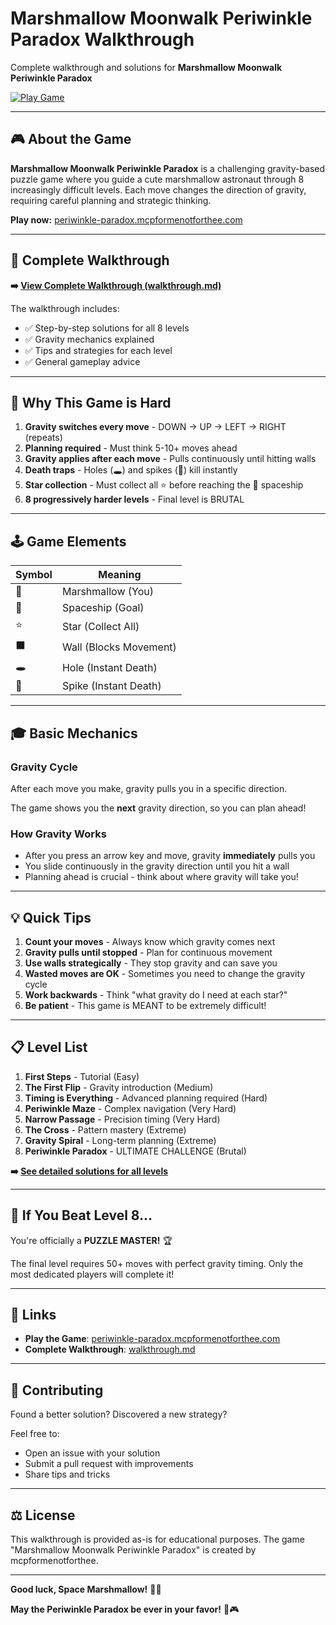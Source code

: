 # Marshmallow Moonwalk Periwinkle Paradox Walkthrough

Complete walkthrough and solutions for **Marshmallow Moonwalk Periwinkle Paradox**

[![Play Game](https://img.shields.io/badge/Play-Periwinkle%20Paradox-purple?style=for-the-badge)](https://periwinkle-paradox.mcpformenotforthee.com/)

---

## 🎮 About the Game

**Marshmallow Moonwalk Periwinkle Paradox** is a challenging gravity-based puzzle game where you guide a cute marshmallow astronaut through 8 increasingly difficult levels. Each move changes the direction of gravity, requiring careful planning and strategic thinking.

**Play now:** [periwinkle-paradox.mcpformenotforthee.com](https://periwinkle-paradox.mcpformenotforthee.com/)

---

## 📖 Complete Walkthrough

**➡️ [View Complete Walkthrough (walkthrough.md)](walkthrough.md)**

The walkthrough includes:
- ✅ Step-by-step solutions for all 8 levels
- ✅ Gravity mechanics explained
- ✅ Tips and strategies for each level
- ✅ General gameplay advice

---

## 🎯 Why This Game is Hard

1. **Gravity switches every move** - DOWN → UP → LEFT → RIGHT (repeats)
2. **Planning required** - Must think 5-10+ moves ahead
3. **Gravity applies after each move** - Pulls continuously until hitting walls
4. **Death traps** - Holes (🕳️) and spikes (🔺) kill instantly
5. **Star collection** - Must collect all ⭐ before reaching the 🚀 spaceship
6. **8 progressively harder levels** - Final level is BRUTAL

---

## 🕹️ Game Elements

| Symbol | Meaning |
|--------|---------|
| 🍥 | Marshmallow (You) |
| 🚀 | Spaceship (Goal) |
| ⭐ | Star (Collect All) |
| ⬛ | Wall (Blocks Movement) |
| 🕳️ | Hole (Instant Death) |
| 🔺 | Spike (Instant Death) |

---

## 🎓 Basic Mechanics

### Gravity Cycle
After each move you make, gravity pulls you in a specific direction.

The game shows you the **next** gravity direction, so you can plan ahead!

### How Gravity Works
- After you press an arrow key and move, gravity **immediately** pulls you
- You slide continuously in the gravity direction until you hit a wall
- Planning ahead is crucial - think about where gravity will take you!

---

## 💡 Quick Tips

1. **Count your moves** - Always know which gravity comes next
2. **Gravity pulls until stopped** - Plan for continuous movement
3. **Use walls strategically** - They stop gravity and can save you
4. **Wasted moves are OK** - Sometimes you need to change the gravity cycle
5. **Work backwards** - Think "what gravity do I need at each star?"
6. **Be patient** - This game is MEANT to be extremely difficult!

---

## 📋 Level List

1. **First Steps** - Tutorial (Easy)
2. **The First Flip** - Gravity introduction (Medium)
3. **Timing is Everything** - Advanced planning required (Hard)
4. **Periwinkle Maze** - Complex navigation (Very Hard)
5. **Narrow Passage** - Precision timing (Very Hard)
6. **The Cross** - Pattern mastery (Extreme)
7. **Gravity Spiral** - Long-term planning (Extreme)
8. **Periwinkle Paradox** - ULTIMATE CHALLENGE (Brutal)

**➡️ [See detailed solutions for all levels](walkthrough.md)**

---

## 🌟 If You Beat Level 8...

You're officially a **PUZZLE MASTER!** 🏆

The final level requires 50+ moves with perfect gravity timing. Only the most dedicated players will complete it!

---

## 🔗 Links

- **Play the Game**: [periwinkle-paradox.mcpformenotforthee.com](https://periwinkle-paradox.mcpformenotforthee.com/)
- **Complete Walkthrough**: [walkthrough.md](walkthrough.md)

---

## 🤝 Contributing

Found a better solution? Discovered a new strategy? 

Feel free to:
- Open an issue with your solution
- Submit a pull request with improvements
- Share tips and tricks

---

## ⚖️ License

This walkthrough is provided as-is for educational purposes. The game "Marshmallow Moonwalk Periwinkle Paradox" is created by mcpformenotforthee.

---

**Good luck, Space Marshmallow!** 🍥✨

**May the Periwinkle Paradox be ever in your favor!** 🌙🎮
